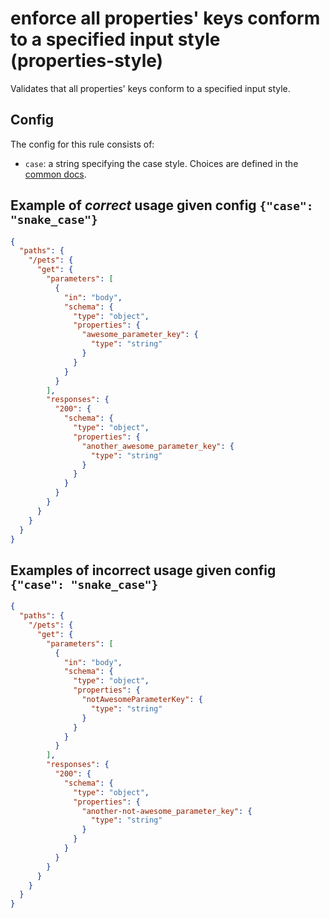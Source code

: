 # enforce all properties' keys conform to a specified input style (properties-style)

Validates that all properties' keys conform to a specified input style.

## Config

The config for this rule consists of:

* `case`: a string specifying the case style.  Choices are defined in the [common docs](../common.md).

## Example of *correct* usage given config `{"case": "snake_case"}` 

```json
{
  "paths": {
    "/pets": {
      "get": {
        "parameters": [
          {
            "in": "body",
            "schema": {
              "type": "object",
              "properties": {
                "awesome_parameter_key": {
                  "type": "string"
                }
              }
            }
          }
        ],
        "responses": {
          "200": {
            "schema": {
              "type": "object",
              "properties": {
                "another_awesome_parameter_key": {
                  "type": "string"
                }
              }
            }
          }
        }
      }
    }
  }
}
```

## Examples of **incorrect** usage given config `{"case": "snake_case"}` 

```json
{
  "paths": {
    "/pets": {
      "get": {
        "parameters": [
          {
            "in": "body",
            "schema": {
              "type": "object",
              "properties": {
                "notAwesomeParameterKey": {
                  "type": "string"
                }
              }
            }
          }
        ],
        "responses": {
          "200": {
            "schema": {
              "type": "object",
              "properties": {
                "another-not-awesome_parameter_key": {
                  "type": "string"
                }
              }
            }
          }
        }
      }
    }
  }
}
```
